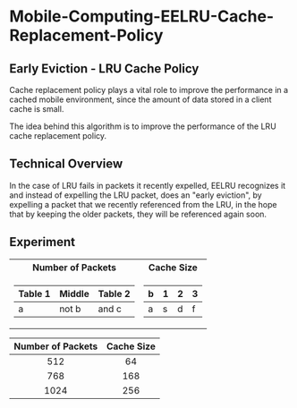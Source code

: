 # Mobile-Computing-EELRU-Cache-Replacement-Policy
## Early Eviction - LRU Cache Policy

Cache replacement policy plays a vital role to improve the performance in a cached mobile environment, since the amount of data stored in a client cache is small.

The idea behind this algorithm is to improve the performance of the LRU cache replacement policy.

## Technical Overview
In the case of LRU fails in packets it recently expelled, EELRU recognizes it and instead of expelling the LRU packet, does an "early eviction", by expelling a packet that we recently referenced from the LRU, in the hope that by keeping the older packets, they will be referenced again soon.

## Experiment

<table>
<tr><th> Number of Packets </th><th> Cache Size </th></tr>
<tr><td>

|Table 1| Middle | Table 2|
|--|--|--|
|a| not b|and c |

</td><td>

|b|1|2|3| 
|--|--|--|--|
|a|s|d|f|

</td></tr> </table>

| Number of Packets | Cache Size |
|       :---:        |    :---:    |
|        512        |     64     |
|        768        |     168    |
|        1024       |     256    |

